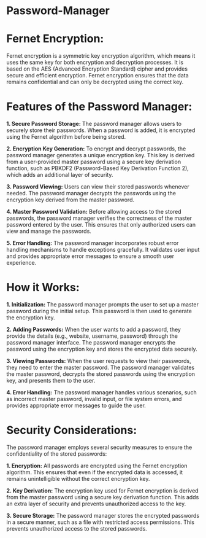 # Password-Manager

# Fernet Encryption:
Fernet encryption is a symmetric key encryption algorithm, which means it uses the same key for both encryption and decryption processes. It is based on the AES (Advanced Encryption Standard) cipher and provides secure and efficient encryption. Fernet encryption ensures that the data remains confidential and can only be decrypted using the correct key.

# Features of the Password Manager:

**1. Secure Password Storage:** The password manager allows users to securely store their passwords. When a password is added, it is encrypted using the Fernet algorithm before being stored.

**2. Encryption Key Generation:** To encrypt and decrypt passwords, the password manager generates a unique encryption key. This key is derived from a user-provided master password using a secure key derivation function, such as PBKDF2 (Password-Based Key Derivation Function 2), which adds an additional layer of security.

**3. Password Viewing:** Users can view their stored passwords whenever needed. The password manager decrypts the passwords using the encryption key derived from the master password.

**4. Master Password Validation:** Before allowing access to the stored passwords, the password manager verifies the correctness of the master password entered by the user. This ensures that only authorized users can view and manage the passwords.

**5. Error Handling:** The password manager incorporates robust error handling mechanisms to handle exceptions gracefully. It validates user input and provides appropriate error messages to ensure a smooth user experience.

# How it Works:

**1. Initialization:** The password manager prompts the user to set up a master password during the initial setup. This password is then used to generate the encryption key.

**2. Adding Passwords:** When the user wants to add a password, they provide the details (e.g., website, username, password) through the password manager interface. The password manager encrypts the password using the encryption key and stores the encrypted data securely.

**3. Viewing Passwords:** When the user requests to view their passwords, they need to enter the master password. The password manager validates the master password, decrypts the stored passwords using the encryption key, and presents them to the user.

**4. Error Handling:** The password manager handles various scenarios, such as incorrect master password, invalid input, or file system errors, and provides appropriate error messages to guide the user.

# Security Considerations:

The password manager employs several security measures to ensure the confidentiality of the stored passwords:

**1. Encryption:** All passwords are encrypted using the Fernet encryption algorithm. This ensures that even if the encrypted data is accessed, it remains unintelligible without the correct encryption key.

**2. Key Derivation:** The encryption key used for Fernet encryption is derived from the master password using a secure key derivation function. This adds an extra layer of security and prevents unauthorized access to the key.

**3. Secure Storage:** The password manager stores the encrypted passwords in a secure manner, such as a file with restricted access permissions. This prevents unauthorized access to the stored passwords.



